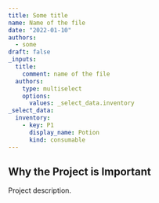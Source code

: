 ```yaml
---
title: Some title
name: Name of the file
date: "2022-01-10"
authors:
  - some
draft: false
_inputs:
  title:
    comment: name of the file
  authors:
    type: multiselect
    options:
      values: _select_data.inventory
_select_data:
  inventory:
    - key: P1
      display_name: Potion
      kind: consumable
---
```


## Why the Project is Important

Project description.